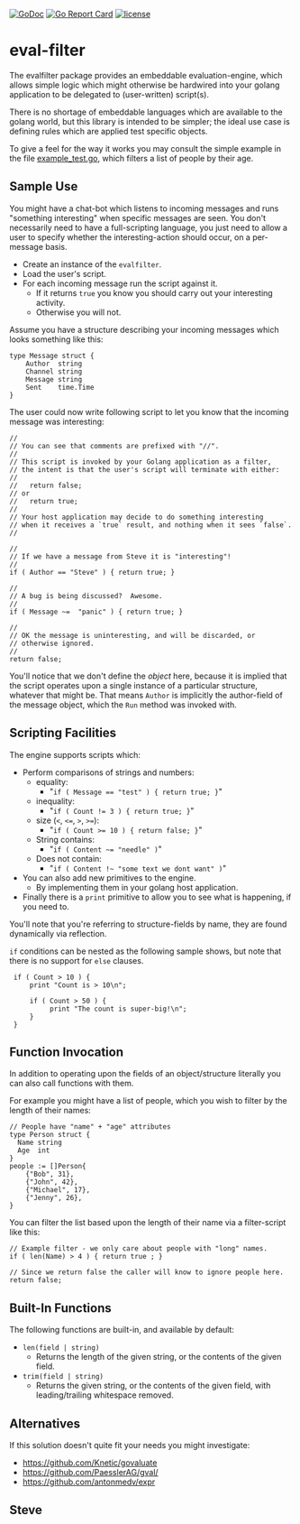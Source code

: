 [![GoDoc](https://godoc.org/github.com/skx/evalfilter?status.svg)](http://godoc.org/github.com/skx/evalfilter)
[![Go Report Card](https://goreportcard.com/badge/github.com/skx/evalfilter)](https://goreportcard.com/report/github.com/skx/evalfilter)
[![license](https://img.shields.io/github/license/skx/evalfilter.svg)](https://github.com/skx/evalfilter/blob/master/LICENSE)


# eval-filter

The evalfilter package provides an embeddable evaluation-engine, which allows simple logic which might otherwise be hardwired into your golang application to be delegated to (user-written) script(s).

There is no shortage of embeddable languages which are available to the golang world, but this library is intended to be simpler; the ideal use case is defining rules which are applied test specific objects.

To give a feel for the way it works you may consult the simple example in the file [example_test.go](example_test.go), which filters a list of people by their age.



## Sample Use

You might have a chat-bot which listens to incoming messages and runs "something interesting" when specific messages are seen.  You don't necessarily need to have a full-scripting language, you just need to allow a user to specify whether the interesting-action should occur, on a per-message basis.

* Create an instance of the `evalfilter`.
* Load the user's script.
* For each incoming message run the script against it.
  * If it returns `true` you know you should carry out your interesting activity.
  * Otherwise you will not.

Assume you have a structure describing your incoming messages which looks something like this:

    type Message struct {
        Author  string
        Channel string
        Message string
        Sent    time.Time
    }

The user could now write following script to let you know that the incoming message was interesting:

    //
    // You can see that comments are prefixed with "//".
    //
    // This script is invoked by your Golang application as a filter,
    // the intent is that the user's script will terminate with either:
    //
    //   return false;
    // or
    //   return true;
    //
    // Your host application may decide to do something interesting
    // when it receives a `true` result, and nothing when it sees `false`.
    //

    //
    // If we have a message from Steve it is "interesting"!
    //
    if ( Author == "Steve" ) { return true; }

    //
    // A bug is being discussed?  Awesome.
    //
    if ( Message ~=  "panic" ) { return true; }

    //
    // OK the message is uninteresting, and will be discarded, or
    // otherwise ignored.
    //
    return false;

You'll notice that we don't define the _object_ here, because it is implied that the script operates upon a single instance of a particular structure, whatever that might be.   That means `Author` is implicitly the author-field of the message object, which the `Run` method was invoked with.



## Scripting Facilities

The engine supports scripts which:

* Perform comparisons of strings and numbers:
  * equality:
    * "`if ( Message == "test" ) { return true; }`"
  * inequality:
    * "`if ( Count != 3 ) { return true; }`"
  * size (`<`, `<=`, `>`, `>=`):
    * "`if ( Count >= 10 ) { return false; }`"
  * String contains:
    * "`if ( Content ~= "needle" )`"
  * Does not contain:
    * "`if ( Content !~ "some text we dont want" )`"
* You can also add new primitives to the engine.
  * By implementing them in your golang host application.
* Finally there is a `print` primitive to allow you to see what is happening, if you need to.

You'll note that you're referring to structure-fields by name, they are found dynamically via reflection.

`if` conditions can be nested as the following sample shows, but note that there is no support for `else` clauses.


     if ( Count > 10 ) {
         print "Count is > 10\n";

         if ( Count > 50 ) {
              print "The count is super-big!\n";
         }
     }

## Function Invocation

In addition to operating upon the fields of an object/structure literally you can also call functions with them.

For example you might have a list of people, which you wish to filter by the length of their names:

    // People have "name" + "age" attributes
    type Person struct {
      Name string
      Age  int
    }
	people := []Person{
	    {"Bob", 31},
        {"John", 42},
        {"Michael", 17},
        {"Jenny", 26},
    }

You can filter the list based upon the length of their name via a filter-script like this:

    // Example filter - we only care about people with "long" names.
    if ( len(Name) > 4 ) { return true ; }

    // Since we return false the caller will know to ignore people here.
    return false;


## Built-In Functions

The following functions are built-in, and available by default:

* `len(field | string)`
  * Returns the length of the given string, or the contents of the given field.
* `trim(field | string)`
  * Returns the given string, or the contents of the given field, with leading/trailing whitespace removed.


## Alternatives

If this solution doesn't quite fit your needs you might investigate:

* https://github.com/Knetic/govaluate
* https://github.com/PaesslerAG/gval/
* https://github.com/antonmedv/expr

Steve
--
